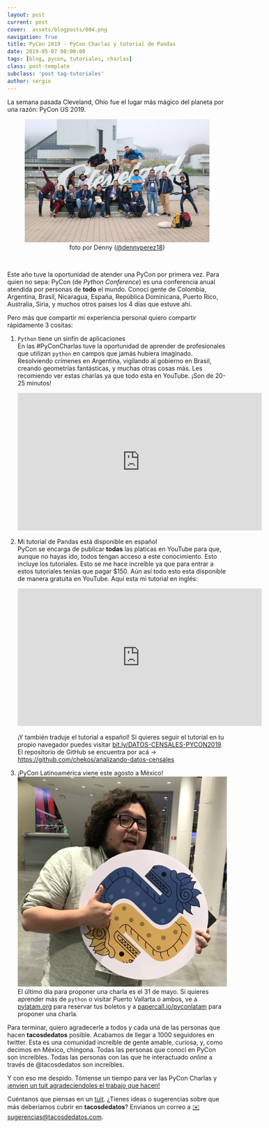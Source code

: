 ```yaml
---
layout: post
current: post
cover:  assets/blogposts/004.png
navigation: True
title: PyCon 2019 - PyCon Charlas y tutorial de Pandas
date: 2019-05-07 08:00:00
tags: [blog, pycon, tutoriales, charlas]
class: post-template
subclass: 'post tag-tutoriales'
author: sergio
---
```


La semana pasada Cleveland, Ohio fue el lugar más mágico del planeta por una razón: PyCon US 2019. 

<figure>
<img src='../assets/blogposts/004_Cleveland.jpg' alt='Cleveland con la raza' />
<figcaption style="text-align:center">foto por Denny (<a href='https://twitter.com/dennyperez18'>@dennyperez18</a>)</figcaption>
</figure><br>

Este año tuve la oportunidad de atender una PyCon por primera vez. Para quien no sepa: PyCon (de _Python Conference_) es una conferencia anual atendida por personas de **todo** el mundo. Conocí gente de Colombia, Argentina, Brasil, Nicaragua, España, República Dominicana, Puerto Rico, Australia, Siria, y muchos otros paises los 4 días que estuve ahí. 

Pero más que compartir mi experiencia personal quiero compartir rápidamente 3 cositas:

1. `Python` tiene un sinfín de aplicaciones<br>
    En las #PyConCharlas tuve la oportunidad de aprender de profesionales que utilizan `python` en campos que jamás hubiera imaginado. Resolviendo crímenes en Argentina, vigilando al gobierno en Brasil, creando geometrías fantásticas, y muchas otras cosas más. Les recomiendo ver estas charlas ya que todo esta en YouTube. ¡Son de 20-25 minutos! 
    <iframe width="560" height="315" src="https://www.youtube.com/embed/tTIWVfltBbk" frameborder="0" allow="accelerometer; autoplay; encrypted-media; gyroscope; picture-in-picture" allowfullscreen></iframe>

2. Mi tutorial de Pandas está disponible en español<br>
    PyCon se encarga de publicar **todas** las platicas en YouTube para que, aunque no hayas ido, todos tengan acceso a este conocimiento. Esto incluye los tutoriales. Esto se me hace increíble ya que para entrar a estos tutoriales tenías que pagar $150. Aún así todo esto esta disponible de manera gratuita en YouTube. Aquí esta mi tutorial en inglés:
    <iframe width="560" height="315" src="https://www.youtube.com/embed/sGtCgYWzOV4" frameborder="0" allow="accelerometer; autoplay; encrypted-media; gyroscope; picture-in-picture" allowfullscreen></iframe>

    ¡Y también traduje el tutorial a español! Si quieres seguir el tutorial en tu propio navegador puedes visitar [bit.ly/DATOS-CENSALES-PYCON2019](https://bit.ly/DATOS-CENSALES-PYCON2019). El repositorio de GitHub se encuentra por acá -> https://github.com/chekos/analizando-datos-censales

3. ¡PyCon Latinoamérica viene este agosto a México!<br>
    ![pycon latam](../assets/blogposts/004_pyconlatam.jpg)<br>
    El último día para proponer una charla es el 31 de mayo. Si quieres aprender más de `python` o visitar Puerto Vallarta o ambos, ve a [pylatam.org](https://pylatam.org/) para reservar tus boletos y a [papercall.io/pyconlatam](https://papercall.io/pyconlatam) para proponer una charla.



Para terminar, quiero agradecerle a todos y cada una de las personas que hacen **tacosdedatos** posible. Acabamos de llegar a 1000 seguidores en twitter. Esta es una comunidad increíble de gente amable, curiosa, y, como decimos en México, chingona. Todas las personas que conocí en PyCon son increíbles. Todas las personas con las que he interactuado _online_ a través de @tacosdedatos son increíbles. 

Y con eso me despido. Tómense un tiempo para ver las PyCon Charlas y [¡envíen un tuit agradeciendoles el trabajo que hacen!](https://twitter.com/share?text=+%pyconcharlas+muchas+gracias+)


Cuéntanos que piensas en un [tuit](https://twitter.com/share?text=%40tacosdedatos+yo+tambien+quiero+ir+a+pycon+latam+%40pylatam). 
¿Tienes ideas o sugerencias sobre que más deberíamos cubrir en **tacosdedatos**? Envianos un correo a [✉️ sugerencias@tacosdedatos.com](mailto:sugerencias@tacosdedatos.com?subject=Sugerencia&body=Hola-holaaa).